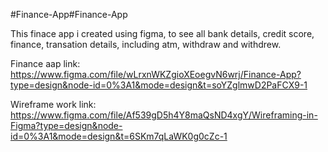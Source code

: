 #Finance-App#Finance-App

This finace app i created using figma, to see all bank details, credit score, finance, transation details, including atm, withdraw and withdrew. 

Finance aap link: https://www.figma.com/file/wLrxnWKZgioXEoegvN6wrj/Finance-App?type=design&node-id=0%3A1&mode=design&t=soYZglmwD2PaFCX9-1



Wireframe work link: https://www.figma.com/file/Af539gD5h4Y8maQsND4xgY/Wireframing-in-Figma?type=design&node-id=0%3A1&mode=design&t=6SKm7qLaWK0g0cZc-1
